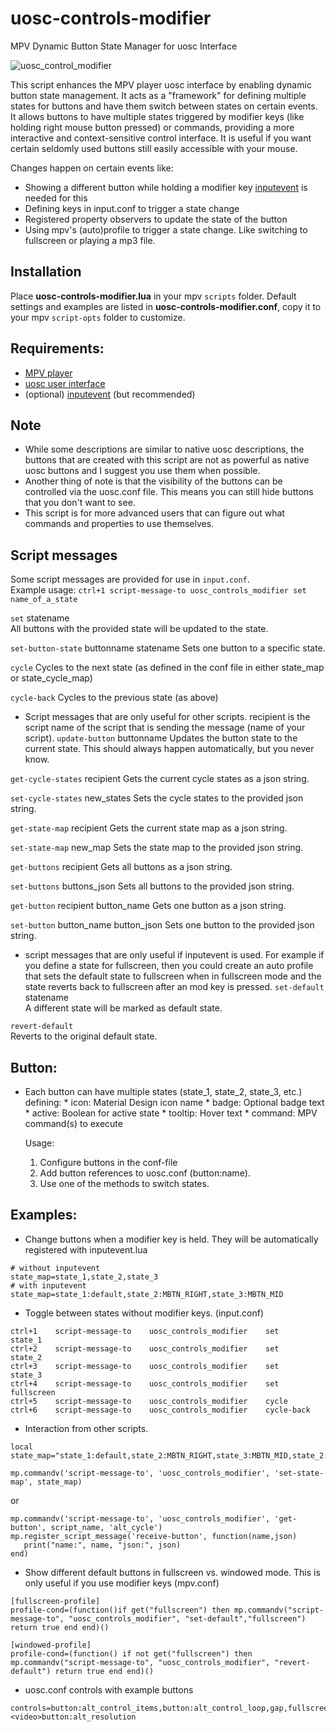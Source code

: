 # uosc-controls-modifier
   MPV Dynamic Button State Manager for uosc Interface

   ![uosc_control_modifier](https://github.com/user-attachments/assets/66d40b9c-b7c6-4147-b69f-2518597c33a8)


   This script enhances the MPV player uosc interface by enabling dynamic button state management. 
   It acts as a "framework" for defining multiple states for buttons and have them switch between states on certain events.
   It allows buttons to have multiple states triggered by modifier keys (like holding right mouse button pressed) or commands, 
   providing a more interactive and context-sensitive control interface. It is useful if you want certain seldomly used buttons
   still easily accessible with your mouse.
   
   Changes happen on certain events like:
   - Showing a different button while holding a modifier key [inputevent](https://github.com/natural-harmonia-gropius/input-event) is needed for this
   - Defining keys in input.conf to trigger a state change
   - Registered property observers to update the state of the button
   - Using mpv's (auto)profile to trigger a state change. Like switching to fullscreen or playing a mp3 file.
  
## Installation
Place **uosc-controls-modifier.lua** in your mpv `scripts` folder.
Default settings and examples are listed in **uosc-controls-modifier.conf**, copy it to your mpv `script-opts` folder to customize.

## Requirements:
  - [MPV player](https://mpv.io/)
  - [uosc user interface](https://github.com/tomasklaen/uosc)
  - (optional) [inputevent](https://github.com/natural-harmonia-gropius/input-event) (but recommended)

## Note
  - While some descriptions are similar to native uosc descriptions, the buttons that are created with this script are not as powerful as native uosc buttons and I suggest you use them when possible. 
  - Another thing of note is that the visibility of the buttons can be controlled via the uosc.conf file. This means you can still hide buttons that you don't want to see.
  - This script is for more advanced users that can figure out what commands and properties to use themselves.

## Script messages
Some script messages are provided for use in `input.conf`.  
Example usage: `ctrl+1 script-message-to uosc_controls_modifier set name_of_a_state`

`set` statename  
All buttons with the provided state will be updated to the state.

`set-button-state` buttonname statename 
Sets one button to a specific state. 

`cycle` 
Cycles to the next state (as defined in the conf file in either state_map or state_cycle_map)

`cycle-back` 
Cycles to the previous state (as above)


- Script messages that are only useful for other scripts. recipient is the script name of the script that is sending the message (name of your script).
`update-button` buttonname 
Updates the button state to the current state. This should always happen automatically, but you never know.

`get-cycle-states` recipient 
Gets the current cycle states as a json string.

`set-cycle-states` new_states 
Sets the cycle states to the provided json string.

`get-state-map` recipient 
Gets the current state map as a json string.

`set-state-map` new_map 
Sets the state map to the provided json string.

`get-buttons` recipient 
Gets all buttons as a json string.

`set-buttons` buttons_json 
Sets all buttons to the provided json string.

`get-button` recipient button_name 
Gets one button as a json string.

`set-button` button_name button_json 
Sets one button to the provided json string.


- script messages that are only useful if inputevent is used. For example if you define a state for fullscreen, then you could create an auto profile that sets the default state to fullscreen when in fullscreen mode and the state reverts back to fullscreen after an mod key is pressed.
`set-default` statename   
A different state will be marked as default state.

`revert-default`   
Reverts to the original default state.

## Button:
- Each button can have multiple states (state_1, state_2, state_3, etc.) defining:
      * icon: Material Design icon name
      * badge: Optional badge text
      * active: Boolean for active state
      * tooltip: Hover text
      * command: MPV command(s) to execute


   Usage:
   1. Configure buttons in the conf-file
   2. Add button references to uosc.conf  (button:name).
   3. Use one of the methods to switch states.

##  Examples:
   - Change buttons when a modifier key is held. They will be automatically registered with inputevent.lua
   ``` 
   # without inputevent
   state_map=state_1,state_2,state_3
   # with inputevent
   state_map=state_1:default,state_2:MBTN_RIGHT,state_3:MBTN_MID
   ```
   - Toggle between states without modifier keys. (input.conf)
   ```
   ctrl+1    script-message-to    uosc_controls_modifier    set    state_1
   ctrl+2    script-message-to    uosc_controls_modifier    set    state_2
   ctrl+3    script-message-to    uosc_controls_modifier    set    state_3
   ctrl+4    script-message-to    uosc_controls_modifier    set    fullscreen
   ctrl+5    script-message-to    uosc_controls_modifier    cycle
   ctrl+6    script-message-to    uosc_controls_modifier    cycle-back
   ```
   - Interaction from other scripts.
   ```
   local state_map="state_1:default,state_2:MBTN_RIGHT,state_3:MBTN_MID,state_2:x"

   mp.commandv('script-message-to', 'uosc_controls_modifier', 'set-state-map', state_map)
   ```
   or
   ```
   mp.commandv('script-message-to', 'uosc_controls_modifier', 'get-button', script_name, 'alt_cycle')
   mp.register_script_message('receive-button', function(name,json)
      print("name:", name, "json:", json)
   end)
   ```
   - Show different default buttons in fullscreen vs. windowed mode. This is only useful if you use modifier keys (mpv.conf)
   ```
   [fullscreen-profile]
   profile-cond=(function()if get("fullscreen") then mp.commandv("script-message-to", "uosc_controls_modifier", "set-default","fullscreen") return true end end)()

   [windowed-profile]
   profile-cond=(function() if not get("fullscreen") then mp.commandv("script-message-to", "uosc_controls_modifier", "revert-default") return true end end)()
   ```
   - uosc.conf controls with example buttons
   ```
   controls=button:alt_control_items,button:alt_control_loop,gap,fullscreen,gap,button:alt_format,gap,<video>button:alt_resolution
   ```
